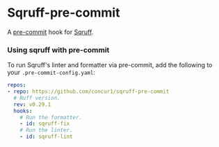 # Sqruff-pre-commit

A [pre-commit](https://pre-commit.com/) hook for [Sqruff](https://github.com/quarylabs/sqruff).

### Using sqruff with pre-commit

To run Sqruff's linter and formatter via pre-commit, add the following to your `.pre-commit-config.yaml`:

```yaml
repos:
- repo: https://github.com/concur1/sqruff-pre-commit
  # Ruff version.
  rev: v0.29.1
  hooks:
    # Run the formatter.
    - id: sqruff-fix
    # Run the linter.
    - id: sqruff-lint
```

